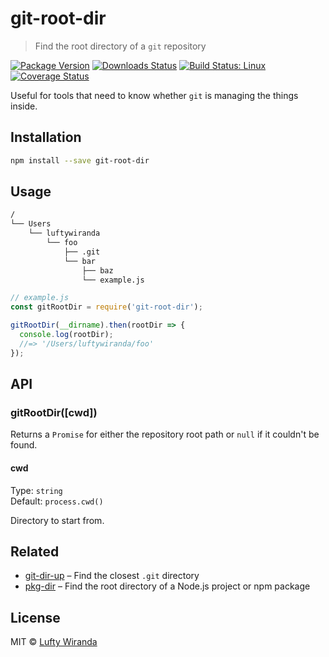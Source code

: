 # git-root-dir

> Find the root directory of a `git` repository

[![Package Version](https://img.shields.io/npm/v/git-root-dir.svg?style=flat-square)](https://www.npmjs.com/package/git-root-dir)
[![Downloads Status](https://img.shields.io/npm/dm/git-root-dir.svg?style=flat-square)](https://npm-stat.com/charts.html?package=git-root-dir&from=2016-04-01)
[![Build Status: Linux](https://img.shields.io/travis/luftywiranda13/git-root-dir/master.svg?style=flat-square)](https://travis-ci.org/luftywiranda13/git-root-dir)
[![Coverage Status](https://img.shields.io/codecov/c/github/luftywiranda13/git-root-dir/master.svg?style=flat-square)](https://codecov.io/gh/luftywiranda13/git-root-dir)

Useful for tools that need to know whether `git` is managing the things inside.

## Installation

```sh
npm install --save git-root-dir
```

## Usage

```sh
/
└── Users
    └── luftywiranda
        └── foo
            ├── .git
            └── bar
                ├── baz
                └── example.js
```

```js
// example.js
const gitRootDir = require('git-root-dir');

gitRootDir(__dirname).then(rootDir => {
  console.log(rootDir);
  //=> '/Users/luftywiranda/foo'
});
```

## API

### gitRootDir([cwd])

Returns a `Promise` for either the repository root path or `null` if it couldn't be found.

#### cwd

Type: `string`<br />
Default: `process.cwd()`

Directory to start from.

## Related

* [git-dir-up](https://github.com/luftywiranda13/git-dir-up) – Find the closest `.git` directory
* [pkg-dir](https://github.com/sindresorhus/pkg-dir) – Find the root directory of a Node.js project or npm package

## License

MIT &copy; [Lufty Wiranda](https://www.luftywiranda.com)
